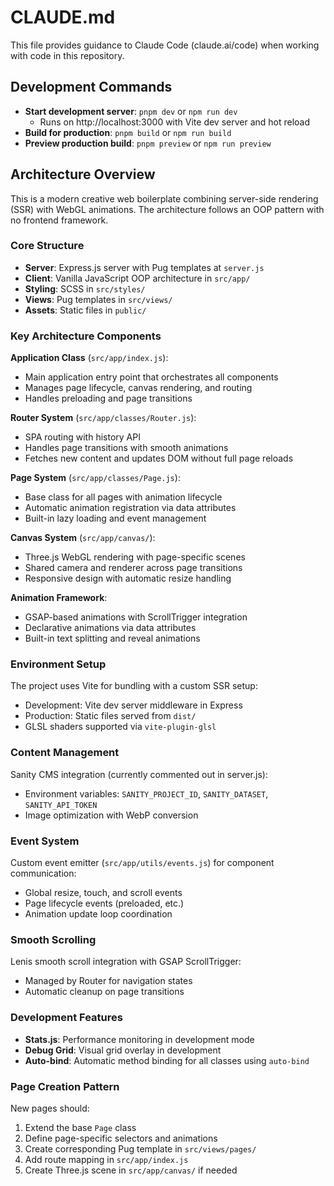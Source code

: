 # CLAUDE.md

This file provides guidance to Claude Code (claude.ai/code) when working with code in this repository.

## Development Commands

- **Start development server**: `pnpm dev` or `npm run dev`
  - Runs on http://localhost:3000 with Vite dev server and hot reload
- **Build for production**: `pnpm build` or `npm run build`
- **Preview production build**: `pnpm preview` or `npm run preview`

## Architecture Overview

This is a modern creative web boilerplate combining server-side rendering (SSR) with WebGL animations. The architecture follows an OOP pattern with no frontend framework.

### Core Structure

- **Server**: Express.js server with Pug templates at `server.js`
- **Client**: Vanilla JavaScript OOP architecture in `src/app/`
- **Styling**: SCSS in `src/styles/`
- **Views**: Pug templates in `src/views/`
- **Assets**: Static files in `public/`

### Key Architecture Components

**Application Class** (`src/app/index.js`):
- Main application entry point that orchestrates all components
- Manages page lifecycle, canvas rendering, and routing
- Handles preloading and page transitions

**Router System** (`src/app/classes/Router.js`):
- SPA routing with history API
- Handles page transitions with smooth animations
- Fetches new content and updates DOM without full page reloads

**Page System** (`src/app/classes/Page.js`):
- Base class for all pages with animation lifecycle
- Automatic animation registration via data attributes
- Built-in lazy loading and event management

**Canvas System** (`src/app/canvas/`):
- Three.js WebGL rendering with page-specific scenes
- Shared camera and renderer across page transitions
- Responsive design with automatic resize handling

**Animation Framework**:
- GSAP-based animations with ScrollTrigger integration
- Declarative animations via data attributes
- Built-in text splitting and reveal animations

### Environment Setup

The project uses Vite for bundling with a custom SSR setup:
- Development: Vite dev server middleware in Express
- Production: Static files served from `dist/`
- GLSL shaders supported via `vite-plugin-glsl`

### Content Management

Sanity CMS integration (currently commented out in server.js):
- Environment variables: `SANITY_PROJECT_ID`, `SANITY_DATASET`, `SANITY_API_TOKEN`
- Image optimization with WebP conversion

### Event System

Custom event emitter (`src/app/utils/events.js`) for component communication:
- Global resize, touch, and scroll events
- Page lifecycle events (preloaded, etc.)
- Animation update loop coordination

### Smooth Scrolling

Lenis smooth scroll integration with GSAP ScrollTrigger:
- Managed by Router for navigation states
- Automatic cleanup on page transitions

### Development Features

- **Stats.js**: Performance monitoring in development mode
- **Debug Grid**: Visual grid overlay in development
- **Auto-bind**: Automatic method binding for all classes using `auto-bind`

### Page Creation Pattern

New pages should:
1. Extend the base `Page` class
2. Define page-specific selectors and animations
3. Create corresponding Pug template in `src/views/pages/`
4. Add route mapping in `src/app/index.js`
5. Create Three.js scene in `src/app/canvas/` if needed